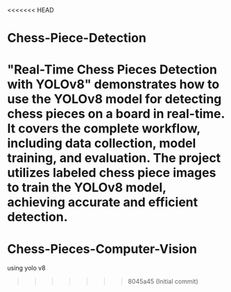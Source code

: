 <<<<<<< HEAD
# Chess-Piece-Detection
"Real-Time Chess Pieces Detection with YOLOv8" demonstrates how to use the YOLOv8 model for detecting chess pieces on a board in real-time. It covers the complete workflow, including data collection, model training, and evaluation. The project utilizes labeled chess piece images to train the YOLOv8 model, achieving accurate and efficient detection.
=======
# Chess-Pieces-Computer-Vision
using yolo v8 
>>>>>>> 8045a45 (Initial commit)
